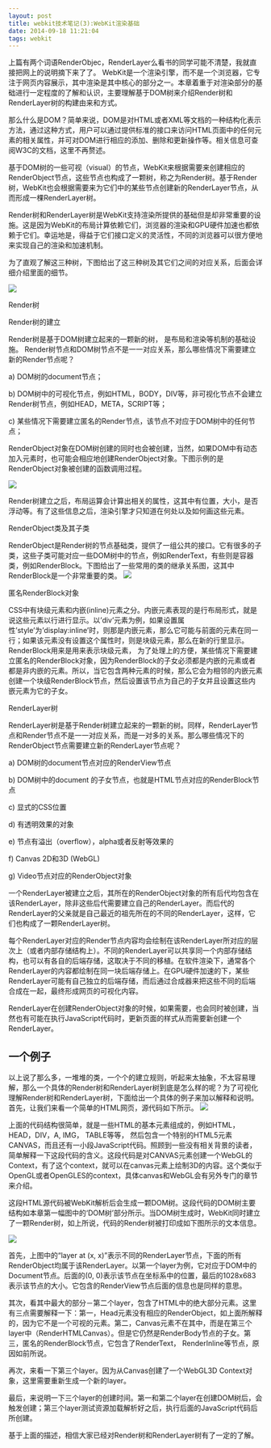 ```yaml
---
layout: post
title: webkit技术笔记(3):WebKit渲染基础
date: 2014-09-18 11:21:04
tags: webkit
---
```

上篇有两个词语RenderObjec，RenderLayer么看书的同学可能不清楚，我就直接把网上的说明摘下来了了。
WebKit是一个渲染引擎，而不是一个浏览器，它专注于网页内容展示，其中渲染是其中核心的部分之一。本章着重于对渲染部分的基础进行一定程度的了解和认识，主要理解基于DOM树来介绍Render树和RenderLayer树的构建由来和方式。

那么什么是DOM？简单来说，DOM是对HTML或者XML等文档的一种结构化表示方法，通过这种方式，用户可以通过提供标准的接口来访问HTML页面中的任何元素的相关属性，并可对DOM进行相应的添加、删除和更新操作等。相关信息可查阅W3C的文档，这里不再赘述。

基于DOM树的一些可视（visual）的节点，WebKit来根据需要来创建相应的RenderObject节点，这些节点也构成了一颗树，称之为Render树。基于Render树，WebKit也会根据需要来为它们中的某些节点创建新的RenderLayer节点，从而形成一棵RenderLayer树。

Render树和RenderLayer树是WebKit支持渲染所提供的基础但是却非常重要的设施。这是因为WebKit的布局计算依赖它们，浏览器的渲染和GPU硬件加速也都依赖于它们。幸运地是，得益于它们接口定义的灵活性，不同的浏览器可以很方便地来实现自己的渲染和加速机制。

为了直观了解这三种树，下图给出了这三种树及其它们之间的对应关系，后面会详细介绍里面的细节。

![](http://dyy.im/wp-content/uploads/2014/09/01YPYqU2exxr.jpg)


Render树

Render树的建立

Render树是基于DOM树建立起来的一颗新的树， 是布局和渲染等机制的基础设施。 Render树节点和DOM树节点不是一一对应关系，那么哪些情况下需要建立新的Render节点呢？

a) DOM树的document节点；

b) DOM树中的可视化节点，例如HTML，BODY，DIV等，非可视化节点不会建立Render树节点，例如HEAD，META，SCRIPT等；

c) 某些情况下需要建立匿名的Render节点，该节点不对应于DOM树中的任何节点；

RenderObject对象在DOM树创建的同时也会被创建，当然，如果DOM中有动态加入元素时，也可能会相应地创建RenderObject对象。下图示例的是RenderObject对象被创建的函数调用过程。

![](http://dyy.im/wp-content/uploads/2014/09/01YPYqV6vhGu.jpg)

Render树建立之后，布局运算会计算出相关的属性，这其中有位置，大小，是否浮动等。有了这些信息之后，渲染引擎才只知道在何处以及如何画这些元素。

RenderObject类及其子类

RenderObject是Render树的节点基础类，提供了一组公共的接口。它有很多的子类，这些子类可能对应一些DOM树中的节点，例如RenderText，有些则是容器类，例如RenderBlock。下图给出了一些常用的类的继承关系图，这其中RenderBlock是一个非常重要的类。 
![](http://dyy.im/wp-content/uploads/2014/09/01YPYqVHOOaQ.jpg)

匿名RenderBlock对象

CSS中有块级元素和内嵌(inline)元素之分。内嵌元素表现的是行布局形式，就是说这些元素以行进行显示。以’div’元素为例，如果设置属性’style’为’display:inline’时，则那是内嵌元素，那么它可能与前面的元素在同一行；如果该元素没有设置这个属性时，则是块级元素，那么在新的行里显示。 RenderBlock用来是用来表示块级元素， 为了处理上的方便，某些情况下需要建立匿名的RenderBlock对象，因为RenderBlock的子女必须都是内嵌的元素或者都是非内嵌的元素。所以，当它包含两种元素的时候，那么它会为相邻的内嵌元素创建一个块级RenderBlock节点，然后设置该节点为自己的子女并且设置这些内嵌元素为它的子女。

RenderLayer树

RenderLayer树是基于Render树建立起来的一颗新的树。同样，RenderLayer节点和Render节点不是一一对应关系，而是一对多的关系。那么哪些情况下的RenderObject节点需要建立新的RenderLayer节点呢？

a) DOM树的document节点对应的RenderView节点

b) DOM树中的document 的子女节点，也就是HTML节点对应的RenderBlock节点

c) 显式的CSS位置

d) 有透明效果的对象

e) 节点有溢出（overflow），alpha或者反射等效果的

f) Canvas 2D和3D (WebGL)

g) Video节点对应的RenderObject对象

一个RenderLayer被建立之后，其所在的RenderObject对象的所有后代均包含在该RenderLayer，除非这些后代需要建立自己的RenderLayer。而后代的RenderLayer的父亲就是自己最近的祖先所在的不同的RenderLayer，这样，它们也构成了一颗RenderLayer树。

每个RenderLayer对应的Render节点内容均会绘制在该RenderLayer所对应的层次上（或者内部存储结构上）。不同的RenderLayer可以共享同一个内部存储结构，也可以有各自的后端存储，这取决于不同的移植。在软件渲染下，通常各个RenderLayer的内容都绘制在同一块后端存储上。在GPU硬件加速的下，某些RenderLayer可能有自己独立的后端存储，而后通过合成器来把这些不同的后端合成在一起，最终形成网页的可视化内容。

RenderLayer在创建RenderObject对象的时候，如果需要，也会同时被创建，当然也有可能在执行JavaScript代码时，更新页面的样式从而需要新创建一个RenderLayer。

## 一个例子

以上说了那么多，一堆堆的类，一个个的建立规则，听起来太抽象，不太容易理解，那么一个具体的Render树和RenderLayer树到底是怎么样的呢？为了可视化理解Render树和RenderLayer树，下面给出一个具体的例子来加以解释和说明。 首先，让我们来看一个简单的HTML网页，源代码如下所示。
![](http://dyy.im/wp-content/uploads/2014/09/01YPYqVeqpKW.jpg)


上面的代码结构很简单，就是一些HTML的基本元素组成的，例如HTML，HEAD，DIV，A, IMG， TABLE等等， 然后包含一个特别的HTML5元素CANVAS，而且还有一小段JavaScript代码。照顾到一些没有相关背景的读者，简单解释一下这段代码的含义。这段代码是对CANVAS元素创建一个WebGL的Context，有了这个context，就可以在canvas元素上绘制3D的内容。这个类似于OpenGL或者OpenGLES的context，具体canvas和WebGL会有另外专门的章节来介绍。

这段HTML源代码被WebKit解析后会生成一颗DOM树。这段代码的DOM树主要结构如本章第一幅图中的‘DOM树’部分所示。当DOM树生成时，WebKit同时建立了一颗Render树，如上所说，代码的Render树被打印成如下图所示的文本信息。

![](http://dyy.im/wp-content/uploads/2014/09/01YPYqXJZATr.jpg)

首先，上图中的“layer at (x, x)”表示不同的RenderLayer节点，下面的所有RenderObject均属于该RenderLayer。以第一个layer为例，它对应于DOM中的Document节点。后面的(0, 0)表示该节点在坐标系中的位置，最后的1028x683表示该节点的大小。它包含的RenderView节点后面的信息也是同样的意思。

其次，看其中最大的部分－第二个layer，包含了HTML中的绝大部分元素。这里有三点需要解释一下：第一，Head元素没有相应的RenderObject，如上面所解释的，因为它不是一个可视的元素。第二，Canvas元素不在其中，而是在第三个layer中（RenderHTMLCanvas）。但是它仍然是RenderBody节点的子女。第三，匿名的RenderBlock节点，它包含了RenderText， RenderInline等节点，原因如前所说。

再次，来看一下第三个layer。因为从Canvas创建了一个WebGL3D Context对象，这里需要重新生成一个新的layer。

最后，来说明一下三个layer的创建时间。第一和第二个layer在创建DOM树后，会触发创建；第三个layer测试资源加载解析好之后，执行后面的JavaScript代码后所创建。

基于上面的描述，相信大家已经对Render树和RenderLayer树有了一定的了解。



